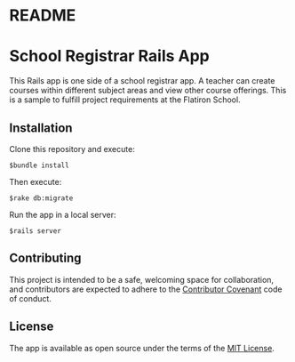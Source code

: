 # README

# School Registrar Rails App

This Rails app is one side of a school registrar app. A teacher can create courses within different subject areas and view other course offerings. This is a sample to fulfill project requirements at the Flatiron School.

## Installation
Clone this repository and execute:

    $bundle install

Then execute:

    $rake db:migrate 

Run the app in a local server:

    $rails server

## Contributing
 This project is intended to be a safe, welcoming space for collaboration, and contributors are expected to adhere to the [Contributor Covenant](http://contributor-covenant.org) code of conduct.

## License
The app is available as open source under the terms of the [MIT License](https://opensource.org/licenses/MIT).
